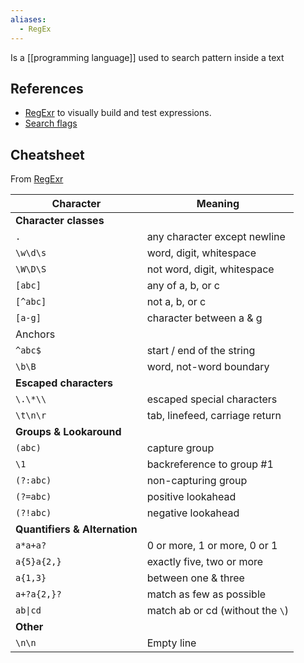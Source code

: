 ```yaml
---
aliases:
  - RegEx
---
```

Is a [[programming language]] used to search pattern inside a text
## References
- [RegExr](https://regexr.com/) to visually build and test expressions.
- [Search flags](https://developer.mozilla.org/en-US/docs/Web/JavaScript/Guide/Regular_Expressions#advanced_searching_with_flags)
## Cheatsheet
From [RegExr](https://regexr.com/)

| Character                     | Meaning                            |
| ----------------------------- | ---------------------------------- |
| **Character classes**         |                                    |
| `.`                           | any character except newline       |
| `\w\d\s`                      | word, digit, whitespace            |
| `\W\D\S`                      | not word, digit, whitespace        |
| `[abc]`                       | any of a, b, or c                  |
| `[^abc]`                      | not a, b, or c                     |
| `[a-g]`                       | character between a & g            |
| Anchors                       |                                    |
| `^abc$`                       | start / end of the string          |
| `\b\B`                        | word, not-word boundary            |
| **Escaped characters**        |                                    |
| `\.\*\\`                      | escaped special characters         |
| `\t\n\r`                      | tab, linefeed, carriage return     |
| **Groups & Lookaround**       |                                    |
| `(abc)`                       | capture group                      |
| `\1`                          | backreference to group #1          |
| `(?:abc)`                     | non-capturing group                |
| `(?=abc)`                     | positive lookahead                 |
| `(?!abc)`                     | negative lookahead                 |
| **Quantifiers & Alternation** |                                    |
| `a*a+a?`                      | 0 or more, 1 or more, 0 or 1       |
| `a{5}a{2,}`                   | exactly five, two or more          |
| `a{1,3}`                      | between one & three                |
| `a+?a{2,}?`                   | match as few as possible           |
| `ab\|cd`                      | match ab or cd   (without the `\`) |
| **Other**                     |                                    |
| `\n\n`                        | Empty line                         |
 